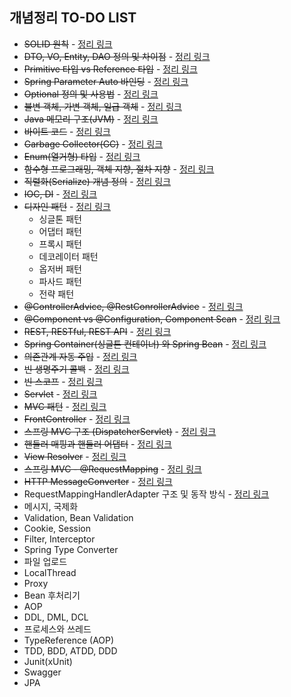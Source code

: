 ## 개념정리 TO-DO LIST
- ~~SOLID 원칙~~ - [정리 링크](https://velog.io/@yoondoong/SOLID-%EC%9B%90%EC%B9%99)
- ~~DTO, VO, Entity, DAO 정의 및 차이점~~ - [정리 링크](https://velog.io/@yoondoong/DTO-DAORepository-VO-Entity)
- ~~Primitive 타입 vs Reference 타입~~ - [정리 링크](https://velog.io/@yoondoong/%EC%9B%90%EC%8B%9C-%ED%83%80%EC%9E%85Primitive-Type-%EC%B0%B8%EC%A1%B0-%ED%83%80%EC%9E%85Reference-Type)
- ~~Spring Parameter Auto 바인딩~~ - [정리 링크](https://velog.io/@yoondoong/Parameter-%EC%98%A4%ED%86%A0-%EB%B0%94%EC%9D%B8%EB%94%A9)
- ~~Optional 정의 및 사용법~~ - [정리 링크](https://velog.io/@yoondoong/Optioanl%EC%9D%B4%EB%9E%80)
- ~~불변 객체, 가변 객체, 일급 객체~~ - [정리 링크](https://velog.io/@yoondoong/%EA%B0%80%EB%B3%80-%EA%B0%9D%EC%B2%B4-%EB%B6%88%EB%B3%80-%EA%B0%9D%EC%B2%B4-feat.-%EC%9D%BC%EA%B8%89-%EA%B0%9D%EC%B2%B4)
- ~~Java 메모리 구조(JVM)~~ - [정리 링크](https://velog.io/@yoondoong/Java-%EB%A9%94%EB%AA%A8%EB%A6%AC-%EA%B5%AC%EC%A1%B0)
- ~~바이트 코드~~ - [정리 링크](https://velog.io/@yoondoong/%EB%B0%94%EC%9D%B4%ED%8A%B8-%EC%BD%94%EB%93%9C%EB%A5%BC-%EC%9D%BD%EB%8A%94-%EB%B0%A9%EC%8B%9D)
- ~~Garbage Collector(GC)~~ - [정리 링크](https://velog.io/@yoondoong/Garbage-CollectionGC)
- ~~Enum(열거형) 타입~~ - [정리 링크](https://velog.io/@yoondoong/Enum-%EC%97%B4%EA%B1%B0-%ED%83%80%EC%9E%85)
- ~~함수형 프로그래밍, 객체 지향, 절차 지향~~ - [정리 링크](https://velog.io/@yoondoong/%EC%A0%88%EC%B0%A8-%EC%A7%80%ED%96%A5-%EA%B0%9D%EC%B2%B4-%EC%A7%80%ED%96%A5-%ED%95%A8%EC%88%98%ED%98%95-%ED%94%84%EB%A1%9C%EA%B7%B8%EB%9E%98%EB%B0%8D)
- ~~직렬화(Serialize) 개념 정의~~ - [정리 링크](https://velog.io/@yoondoong/%EC%A7%81%EB%A0%AC%ED%99%94Serialize)
- ~~IOC, DI~~ - [정리 링크](https://velog.io/@yoondoong/IOC-DI)
- ~~디자인 패턴~~ - [정리 링크](https://velog.io/@yoondoong/%EB%94%94%EC%9E%90%EC%9D%B8-%ED%8C%A8%ED%84%B4)
  - 싱글톤 패턴
  - 어댑터 패턴
  - 프록시 패턴
  - 데코레이터 패턴
  - 옵저버 패턴
  - 파사드 패턴
  - 전략 패턴
- ~~@ControllerAdvice, @RestConrollerAdvice~~ - [정리 링크](https://velog.io/@yoondoong/%EC%98%88%EC%99%B8%EC%B2%98%EB%A6%AC-ExceptionHandler-ControllerAdvice)
- ~~@Component vs @Configuration, Component Scan~~ - [정리 링크](https://velog.io/@yoondoong/Bean-Component-Configuration)
- ~~REST, RESTful, REST API~~ - [정리 링크](https://velog.io/@yoondoong/REST-RESTful-REST-API)
- ~~Spring Container(싱글톤 컨테이너) 와 Spring Bean~~ - [정리 링크](https://velog.io/@yoondoong/Spring-Container)
- ~~의존관계 자동 주입~~ - [정리 링크](https://velog.io/@yoondoong/%EC%9D%98%EC%A1%B4%EA%B4%80%EA%B3%84-%EC%9E%90%EB%8F%99-%EC%A3%BC%EC%9E%85)
- ~~빈 생명주기 콜백~~ - [정리 링크](https://velog.io/@yoondoong/%EB%B9%88-%EC%83%9D%EB%AA%85%EC%A3%BC%EA%B8%B0-%EC%BD%9C%EB%B0%B1)
- ~~빈 스코프~~ - [정리 링크](https://velog.io/@yoondoong/%EB%B9%88-%EC%8A%A4%EC%BD%94%ED%94%84Bean-Scope)
- ~~Servlet~~ - [정리 링크](https://velog.io/@yoondoong/Servlet-%EC%98%88%EC%A0%9C)
- ~~MVC 패턴~~ - [정리 링크](https://velog.io/@yoondoong/MVC-%ED%8C%A8%ED%84%B4)
- ~~FrontController~~ - [정리 링크](https://velog.io/@yoondoong/FrontController#-%EC%A0%95%EB%A6%AC)
- ~~스프링 MVC 구조 (DispatcherServlet)~~ - [정리 링크](https://velog.io/@yoondoong/%EC%8A%A4%ED%94%84%EB%A7%81-MVC)
- ~~핸들러 매핑과 핸들러 어댑터~~ - [정리 링크](https://velog.io/@yoondoong/HandlerMapping-HandlerAdapter)
- ~~View Resolver~~ - [정리 링크](https://velog.io/@yoondoong/View-Resolver)
- ~~스프링 MVC - @RequestMapping~~ - [정리 링크](https://velog.io/@yoondoong/%EC%8A%A4%ED%94%84%EB%A7%81-MVC-RequestMapping)
- ~~HTTP MessageConverter~~ - [정리 링크](https://velog.io/@yoondoong/HTTP-MessageConverter)
- RequestMappingHandlerAdapter 구조 및 동작 방식 - [정리 링크](https://velog.io/@yoondoong/RequestMappingHandlerAdapter-%EA%B5%AC%EC%A1%B0)
- 메시지, 국제화
- Validation, Bean Validation
- Cookie, Session
- Filter, Interceptor
- Spring Type Converter
- 파일 업로드
- LocalThread
- Proxy
- Bean 후처리기
- AOP
- DDL, DML, DCL
- 프로세스와 쓰레드
- TypeReference (AOP)
- TDD, BDD, ATDD, DDD
- Junit(xUnit)
- Swagger
- JPA